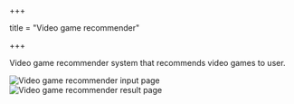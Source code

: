 +++

title = "Video game recommender"

+++

Video game recommender system that recommends video games to user.

![Video game recommender input page](/img/recommender_input.png)
![Video game recommender result page](/img/recommender_result.png)




